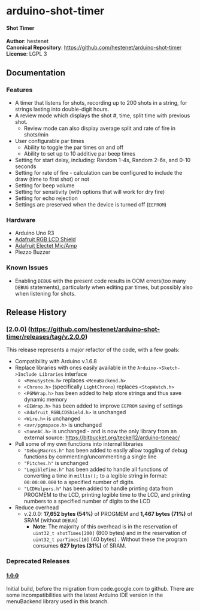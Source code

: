 # arduino-shot-timer
#### Shot Timer
**Author**: hestenet  
**Canonical Repository**: https://github.com/hestenet/arduino-shot-timer  
**License**: LGPL 3  

## Documentation

### Features
- A timer that listens for shots, recording up to 200 shots in a string, for strings lasting into double-digit hours. 
- A review mode which displays the shot #, time, split time with previous shot.
  - Review mode can also display average split and rate of fire in shots/min
- User configurable par times
  - Ability to toggle the par times on and off
  - Ability to set up to 10 additive par beep times
- Setting for start delay, including: Random 1-4s, Random 2-6s, and 0-10 seconds 
- Setting for rate of fire - calculation can be configured to include the draw (time to first shot) or not
- Setting for beep volume
- Setting for sensitivity (with options that will work for dry fire)
- Setting for echo rejection
- Settings are preserved when the device is turned off (`EEPROM`)

### Hardware
- Arduino Uno R3
- [Adafruit RGB LCD Shield](https://www.adafruit.com/products/714)
- [Adafruit Electet Mic/Amp](https://www.adafruit.com/products/1063)
- Piezzo Buzzer

### Known Issues
- Enabling `DEBUG` with the present code results in OOM errors(too many `DEBUG` statements), particularly when editing par times, but possibly also when listening for shots. 

## Release History 

### [2.0.0] (https://github.com/hestenet/arduino-shot-timer/releases/tag/v.2.0.0) 
This release represents a major refactor of the code, with a few goals:
- Compatibility with Arduino v.1.6.8 
- Replace libraries with ones easily available in the `Arduino->Sketch->Include Libraries` interface
  - `<MenuSystem.h>` replaces `<MenuBackend.h>`
  - `<Chrono.h>` (specifically `LightChrono`) replaces `<StopWatch.h>`
  - `<PGMWrap.h>` has been added to help store strings and thus save dynamic memory
  - `<EEWrap.h>` has been added to improve `EEPROM` saving of settings
  - `<Adafruit_RGBLCDShield.h>` is unchanged
  - `<Wire.h>` is unchanged
  - `<avr/pgmspace.h>` is unchanged
  - `<toneAC.h>` is unchanged - and is now the only library from an external source:  https://bitbucket.org/teckel12/arduino-toneac/
- Pull some of my own functions into internal libraries
  - `"DebugMacros.h"` has been added to easily allow toggling of debug functions by commenting/uncommenting a single line
  - `"Pitches.h"` is unchanged
  - `"LegibleTime.h"` has been added to handle all functions of converting a time in `millis();` to a legible string in format: `00:00:00.000` to a specified number of digits.
  * `"LCDHelpers.h"` has been added to handle printing data from PROGMEM to the LCD, printing legible time to the LCD, and printing numbers to a specified number of digits to the LCD 
- Reduce overhead
  - v.2.0.0: **17,652 bytes (54%)** of PROGMEM and **1,467 bytes (71%)** of SRAM   (without `DEBUG`)
    - **Note**: The majority of this overhead is in the reservation of `uint32_t shotTimes[200]` (800 bytes) and in the reservation of `uint32_t parTimes[10]` (40 bytes) . Without these the program consumes **627 bytes (31%)** of SRAM.

### Deprecated Releases
#### ~~[1.0.0](https://github.com/hestenet/arduino-shot-timer/releases/tag/v1.0.0)~~

Initial build, before the migration from code.google.com to github. 
There are some incompatibilities with the latest Arduino IDE version in the menuBackend library used in this branch.

